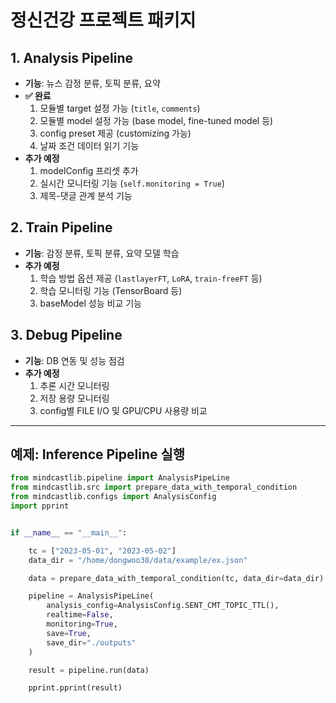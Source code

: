 # 정신건강 프로젝트 패키지

## 1. Analysis Pipeline
- **기능**: 뉴스 감정 분류, 토픽 분류, 요약
- **✅ 완료**
  1. 모듈별 target 설정 가능 (`title`, `comments`)
  2. 모듈별 model 설정 가능 (base model, fine-tuned model 등)
  3. config preset 제공 (customizing 가능)
  4. 날짜 조건 데이터 읽기 기능
- **추가 예정**
  1. modelConfig 프리셋 추가
  2. 실시간 모니터링 기능 (`self.monitoring = True`)
  3. 제목-댓글 관계 분석 기능

## 2. Train Pipeline
- **기능**: 감정 분류, 토픽 분류, 요약 모델 학습
- **추가 예정**
  1. 학습 방법 옵션 제공 (`lastlayerFT`, `LoRA`, `train-freeFT` 등)
  2. 학습 모니터링 기능 (TensorBoard 등)
  3. baseModel 성능 비교 기능

## 3. Debug Pipeline
- **기능**: DB 연동 및 성능 점검
- **추가 예정**
  1. 추론 시간 모니터링
  2. 저장 용량 모니터링
  3. config별 FILE I/O 및 GPU/CPU 사용량 비교

---

## 예제: Inference Pipeline 실행

```python
from mindcastlib.pipeline import AnalysisPipeLine
from mindcastlib.src import prepare_data_with_temporal_condition
from mindcastlib.configs import AnalysisConfig
import pprint


if __name__ == "__main__":

    tc = ["2023-05-01", "2023-05-02"]
    data_dir = "/home/dongwoo38/data/example/ex.json"

    data = prepare_data_with_temporal_condition(tc, data_dir=data_dir)

    pipeline = AnalysisPipeLine(
        analysis_config=AnalysisConfig.SENT_CMT_TOPIC_TTL(),
        realtime=False,
        monitoring=True,
        save=True,
        save_dir="./outputs"
    )

    result = pipeline.run(data)

    pprint.pprint(result)
